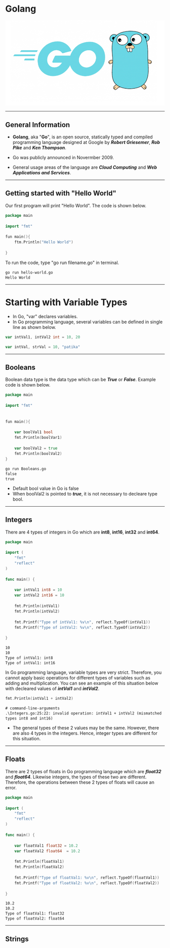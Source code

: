 # Golang

![Golang Image](golang.png)

-------------------------------------------------------------------

## General Information

- **Golang**, aka "**Go**", is an open source, statically typed and compiled programming language designed at Google by ***Robert Griesemer***, ***Rob Pike*** and ***Ken Thompson***. 

- Go was publicly announced in Novermber 2009. 

- General usage areas of the language are ***Cloud Computing*** and ***Web Applications and Services***.

--------------------------------------------------------

## Getting started with "Hello World"

Our first program will print "Hello World". The code is shown below. 

```go
package main

import "fmt"

fun main(){
    ftm.Println("Hello World")

}
```

To run the code, type "go run filename.go" in terminal. 

```console
go run hello-world.go
Hello World
```

--------------------------------------------------------------------

# Starting with Variable Types

* In Go, "var" declares variables.
* In Go programming language, several variables can be defined in single line as shown below.

```go
var intVal1, intVal2 int = 10, 20
```

```go
var intVal, strVal = 10, "patika"
```

--------------------------------------------------------

## Booleans

Boolean data type is the data type which can be ***True*** or ***False***. Example code is shown below.

```go
package main

import "fmt"


fun main(){

    var boolVal1 bool
    fmt.Println(boolVar1)

    var boolVal2 = true
    fmt.Println(boolVal2)
}
```

```console
go run Booleans.go
false
true
```

* Default bool value in Go is false
* When boolVal2 is pointed to ***true***, it is not necessary to decleare type bool.

-------------------------------------------------------

## Integers

There are 4 types of integers in Go which are **int8**, **int16**, **int32** and **int64**.

```go
package main

import (
    "fmt"
    "reflect"
)

func main() {

    var intVal1 int8 = 10
    var intVal2 int16 = 10

    fmt.Println(intVal1)
    fmt.Println(intVal2)

    fmt.Printf("Type of intVal1: %v\n", reflect.TypeOf(intVal1))
    fmt.Printf("Type of intVal2: %v\n", reflect.TypeOf(intVal2))

}
```

```console
10
10
Type of intVal1: int8
Type of intVal1: int16
```

In Go programming language, variable types are very strict. Therefore, you cannot apply basic operations for different types of variables such as adding and multiplication. You can see an example of this situation below with decleared values of ***intVal1*** and ***intVal2***.

```go
fmt.Println(intVal1 + intVal2)
```

```console
# command-line-arguments
.\Integers.go:25:22: invalid operation: intVal1 + intVal2 (mismatched types int8 and int16)
```

* The general types of these 2 values may be the same. However, there are also 4 types in the integers. Hence, integer types are different for this situation.

--------------------------------------------

## Floats

There are 2 types of floats in Go programming language which are ***float32*** and ***float64***. Likewise integers, the types of these two are different. Therefore, the operations between these 2 types of floats will cause an error.

```go
package main

import (
    "fmt"
    "reflect"
)

func main() {

    var floatVal1 float32 = 10.2
    var floatVal2 float64  = 10.2

    fmt.Println(floatVal1)
    fmt.Println(floatVal2)

    fmt.Printf("Type of floatVal1: %v\n", reflect.TypeOf(floatVal1))
    fmt.Printf("Type of floatVal2: %v\n", reflect.TypeOf(floatVal2))

}
```

```console
10.2
10.2
Type of floatVal1: float32
Type of floatVal2: float64
```

--------------------------------------------------------------

## Strings

